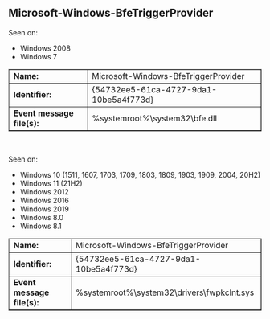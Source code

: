 ## Microsoft-Windows-BfeTriggerProvider

Seen on:
* Windows 2008
* Windows 7

<table border="1" class="docutils">
  <tbody>
    <tr>
      <td><b>Name:</b></td>
      <td>Microsoft-Windows-BfeTriggerProvider</td>
    </tr>
    <tr>
      <td><b>Identifier:</b></td>
      <td>{54732ee5-61ca-4727-9da1-10be5a4f773d}</td>
    </tr>
    <tr>
      <td><b>Event message file(s):</b></td>
      <td>%systemroot%\system32\bfe.dll</td>
    </tr>
  </tbody>
</table>

&nbsp;

Seen on:
* Windows 10 (1511, 1607, 1703, 1709, 1803, 1809, 1903, 1909, 2004, 20H2)
* Windows 11 (21H2)
* Windows 2012
* Windows 2016
* Windows 2019
* Windows 8.0
* Windows 8.1

<table border="1" class="docutils">
  <tbody>
    <tr>
      <td><b>Name:</b></td>
      <td>Microsoft-Windows-BfeTriggerProvider</td>
    </tr>
    <tr>
      <td><b>Identifier:</b></td>
      <td>{54732ee5-61ca-4727-9da1-10be5a4f773d}</td>
    </tr>
    <tr>
      <td><b>Event message file(s):</b></td>
      <td>%systemroot%\system32\drivers\fwpkclnt.sys</td>
    </tr>
  </tbody>
</table>

&nbsp;

